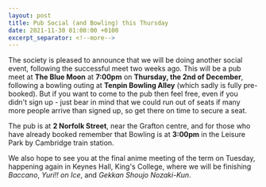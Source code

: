 ```yaml
---
layout: post
title: Pub Social (and Bowling) this Thursday
date: 2021-11-30 01:00:00 +0100
excerpt_separator: <!--more-->
---
```


The society is pleased to announce that we will be doing another social event, following the successful meet two weeks ago. This will be a pub meet at **The Blue Moon** at **7:00pm** on **Thursday, the 2nd of December**<!--more-->, following a bowling outing at **Tenpin Bowling Alley** (which sadly is fully pre-booked). But if you want to come to the pub then feel free, even if you didn't sign up - just bear in mind that we could run out of seats if many more people arrive than signed up, so get there on time to secure a seat.

The pub is at **2 Norfolk Street**, near the Grafton centre, and for those who have already booked remember that Bowling is at **3:00pm** in the Leisure Park by Cambridge train station.

We also hope to see you at the final anime meeting of the term on Tuesday, happening again in Keynes Hall, King's College, where we will be finishing _Baccano_, _Yuri!! on Ice_, and _Gekkan Shoujo Nozaki-Kun_.